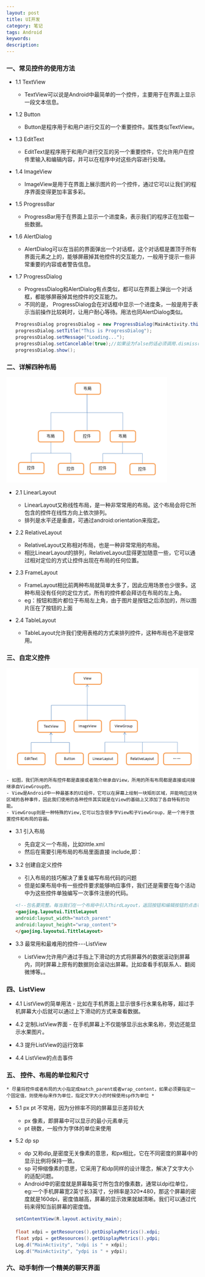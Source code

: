 ```yaml
---
layout: post
title: UI开发
category: 笔记
tags: Android
keywords: 
description: 
---
```


### 一、常见控件的使用方法

- 1.1 TextView
    - TextView可以说是Android中最简单的一个控件，主要用于在界面上显示一段文本信息。

- 1.2 Button
    - Button是程序用于和用户进行交互的一个重要控件。属性类似TextView。

- 1.3 EditText
    - EditText是程序用于和用户进行交互的另一个重要控件，它允许用户在控件里输入和编辑内容，并可以在程序中对这些内容进行处理。

- 1.4 ImageView
    - ImageView是用于在界面上展示图片的一个控件，通过它可以让我们的程序界面变得更加丰富多彩。

- 1.5 ProgressBar
    - ProgressBar用于在界面上显示一个进度条，表示我们的程序正在加载一些数据。

- 1.6 AlertDialog
    - AlertDialog可以在当前的界面弹出一个对话框，这个对话框是置顶于所有界面元素之上的，能够屏蔽掉其他控件的交互能力，一般用于提示一些非常重要的内容或者警告信息。

- 1.7 ProgressDialog
    - ProgressDialog和AlertDialog有点类似，都可以在界面上弹出一个对话框，都能够屏蔽掉其他控件的交互能力。
    - 不同的是， ProgressDialog会在对话框中显示一个进度条，一般是用于表示当前操作比较耗时，让用户耐心等待。用法也同AlertDialog类似。
    ```java
    ProgressDialog progressDialog = new ProgressDialog(MainActivity.this);//构建ProgressDialog对象
    progressDialog.setTitle("This is ProgressDialog");
    progressDialog.setMessage("Loading...");
    progressDialog.setCancelable(true);//如果设为false的话必须调用.dismiss()来关闭
    progressDialog.show();
    ```

### 二、详解四种布局
![布局-控件](/public/img/android/布局-控件.png)

- 2.1 LinearLayout
    - LinearLayout又称线性布局，是一种非常常用的布局。这个布局会将它所包含的控件在线性方向上依次排列。
    - 排列是水平还是垂直，可通过android:orientation来指定。

- 2.2 RelativeLayout
    - RelativeLayout又称相对布局，也是一种非常常用的布局。
    - 相比LinearLayout的排列，RelativeLayout显得更加随意一些，它可以通过相对定位的方式让控件出现在布局的任何位置。

- 2.3 FrameLayout
    - FrameLayout相比前两种布局就简单太多了，因此应用场景也少很多。这种布局没有任何的定位方式，所有的控件都会拜访在布局的左上角。
    - eg：按钮和图片都位于布局左上角，由于图片是按钮之后添加的，所以图片压在了按钮的上面

- 2.4 TableLayout
    - TableLayout允许我们使用表格的方式来排列控件，这种布局也不是很常用。


### 三、自定义控件
![控件](../img/控件.png)

    - 如图，我们所用的所有控件都是直接或者简介继承自View，所用的所有布局都是直接或间接继承自ViewGroup的。
    - View是Android中一种最基本的UI组件，它可以在屏幕上绘制一块矩形区域，并能响应这块区域的各种事件，因此我们使用的各种控件其实就是在View的基础上又添加了各自特有的功能。
    - ViewGroup则是一种特殊的View,它可以包含很多字View和子ViewGroup，是一个用于放置控件和布局的容器。

- 3.1 引入布局
    - 先自定义一个布局，比如tittle.xml
    - 然后在需要引用布局的布局里面直接 include,即：<include layout="@layout/tittle" />

- 3.2 创建自定义控件
    - 引入布局的技巧解决了重复编写布局代码的问题
    - 但是如果布局中有一些控件要求能够响应事件，我们还是需要在每个活动中为这些控件单独编写一次事件注册的代码。
    ```html
    <!--包名要完整。每当我们在一个布局中引入ThirdLayout，返回按钮和编辑按钮的点击事件就已经自动实现好了，也是省去了很多编写重复代码的工作-->
    <gaojing.layoutui.TittleLayout
    android:layout_width="match_parent"
    android:layout_height="wrap_content">
    </gaojing.layoutui.TittleLayout>
    ```

- 3.3 最常用和最难用的控件---ListView
    - ListView允许用户通过手指上下滑动的方式将屏幕外的数据滚动到屏幕内，同时屏幕上原有的数据则会滚动出屏幕。比如查看手机联系人、翻阅微博等。。

### 四、ListView

- 4.1 ListView的简单用法
        - 比如在手机界面上显示很多行水果名称等，超过手机屏幕大小后就可以通过上下滑动的方式来查看数据。

- 4.2 定制ListView界面
        - 在手机屏幕上不仅能够显示出水果名称，旁边还能显示水果图片。

- 4.3 提升ListView的运行效率

- 4.4 ListView的点击事件

### 五、 控件、布局的单位和尺寸
    * 尽量将控件或者布局的大小指定成match_parent或者wrap_content，如果必须要指定一个固定值，则使用dp来作为单位，指定文字大小的时候使用sp作为单位 *

- 5.1 px pt 不常用，因为分辨率不同的屏幕显示差异较大
    - px 像素，即屏幕中可以显示的最小元素单元
    - pt 磅数，一般作为字体的单位来使用

- 5.2 dp sp
    - dp 又称dip,是密度无关像素的意思，和px相比，它在不同密度的屏幕中的显示比例将保持一致。
    - sp 可伸缩像素的意思，它采用了和dp同样的设计理念，解决了文字大小的适配问题。
    - Android中的密度就是屏幕每英寸所包含的像素数，通常以dpi位单位，eg:一个手机屏幕宽2英寸长3英寸，分辨率是320*480，那这个屏幕的密度就是160dpi，密度值越高，屏幕的显示效果就越清晰。我们可以通过代码来得知当前屏幕的密度值。
    ```java
    setContentView(R.layout.activity_main);

    float xdpi = getResources().getDisplayMetrics().xdpi;
    float ydpi = getResources().getDisplayMetrics().ydpi;
    Log.d("MainActivity", "xdpi is " + xdpi);
    Log.d("MainActivity", "ydpi is " + ydpi);
    ```

### 六、动手制作一个精美的聊天界面






